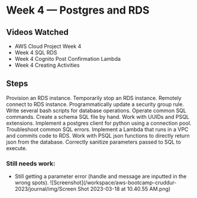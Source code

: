 # Week 4 — Postgres and RDS

## Videos Watched
- AWS Cloud Project Week 4
- Week 4 SQL RDS
- Week 4 Cognito Post Confirmation Lambda
- Week 4 Creating Activities

## Steps
Provision an RDS instance. 
Temporarily stop an RDS instance. 
Remotely connect to RDS instance. 
Programmatically update a security group rule. 
Write several bash scripts for database operations. 
Operate common SQL commands. 
Create a schema SQL file by hand. 
Work with UUIDs and PSQL extensions. 
Implement a postgres client for python using a connection pool. 
Troubleshoot common SQL errors. 
Implement a Lambda that runs in a VPC and commits code to RDS. 
Work with PSQL json functions to directly return json from the database. 
Correctly sanitize parameters passed to SQL to execute. 

### Still needs work:
- Still getting a parameter error (handle and message are inputted in the wrong spots). 
![Screenshot](/workspace/aws-bootcamp-cruddur-2023/journal/img/Screen Shot 2023-03-18 at 10.40.55 AM.png)
